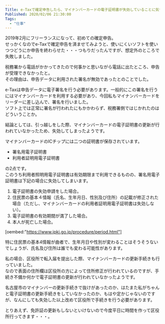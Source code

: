 ```yaml
---
Title: e-Taxで確定申告したら、マイナンバーカードの電子証明書が失効していることに気づいた話
Published: 2020/02/06 21:30:00
Tags:
  - "仕事"
---
```

2019年2月にフリーランスになって、初めての確定申告。  
せっかくなのでe-Taxで確定申告を済ませてみようと、使いにくいソフトを使いつつどうにか申告を終わらせた・・・つもりだったんですが、想定外のところで失敗しました。  

税務署から電話がかかってきたので何事かと思いながら電話に出たところ、申告が受理できなかったと。  
その理由は、申告データに利用された署名が無効であったとのことでした。  

e-Taxは申告データに電子署名を行う必要があります。一般的にこの署名を行うにはマイナンバーカードを利用する必要があり、今回私もマイナンバーカードをリーダーに差し込んで、署名を行いました。  
ソフト上では正常に署名が行われたにもかかわらず、税務署側ではじかれたのはどういうことか。  

結論としては、引っ越しをした際、マイナンバーカードの電子証明書の更新が行われていなかったため、失効してしまったようです。  



マイナンバーカードのICチップには二つの証明書が保存されています。  


* 署名用電子証明書
* 利用者証明用電子証明書

の2点です。  
このうち利用者照明用電子証明書は有効期限まで利用できるものの、署名用電子証明書は下記の場合に失効してしまいます。  

1. 電子証明書の失効申請をした場合。
1. 住民票の基本４情報（氏名、生年月日、性別及び住所）の記載が修正された場合（ただし、マイナンバーカードの利用者証明用電子証明書は失効しない）。
1. 電子証明書の有効期間が満了した場合。
1. 本人が死亡した場合。

[oembed:"https://www.jpki.go.jp/procedure/period.html"]

特に住民票の基本4情報が曲者で、生年月日や性別が変わることはそうそうないでしょうが、氏名及び住所は誰でも変わる可能性があります。  

私の場合、区役所で転入届を提出した際、マイナンバーカードの更新手続きも行っていました。  
なので表面の住所欄は区役所の方によって住所修正が行われているのですが、手続き不備か何かで電子証明書の更新が行われていなかったようです。  

名古屋市のマイナンバーの更新手続きで抜けがあったのか、はたまた私がちゃんと電子証明書の更新手続きをしていなかったのか、もはや定かじゃないのですが、なんにしても失効した以上改めて区役所で手続きを行う必要があります。  

とりあえず、免許証の更新もしないといけないので今度平日に時間を作って区役所行ってきます・・・。